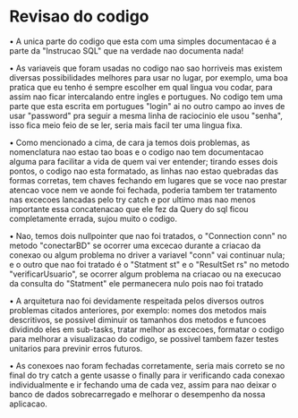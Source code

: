 # Revisao do codigo
• A unica parte do codigo que esta com uma simples documentacao é a parte da "Instrucao SQL" que na verdade nao documenta nada!

• As variaveis que foram usadas no codigo nao sao horriveis mas existem diversas possibilidades melhores para usar no lugar, por exemplo, uma boa pratica que eu tenho é sempre escolher em qual lingua vou codar, para assim nao ficar intercalando entre ingles e portugues. No codigo tem uma parte que esta escrita em portugues "login" ai no outro campo ao inves de usar "password" pra seguir a mesma linha de raciocinio ele usou "senha", isso fica meio feio de se ler, seria mais facil ter uma lingua fixa.

• Como mencionado a cima, de cara ja temos dois problemas, as nomenclatura nao estao tao boas e o codigo nao tem documentacao alguma para facilitar a vida de quem vai ver entender; tirando esses dois pontos, o codigo nao esta formatado, as linhas nao estao quebradas das formas corretas, tem chaves fechando em lugares que se voce nao prestar atencao voce nem ve aonde foi fechada, poderia tambem ter tratamento nas excecoes lancadas pelo try catch e por ultimo mas nao menos importante essa concatenacao que ele fez da Query do sql ficou completamente errada, sujou muito o codigo.

• Nao, temos dois nullpointer que nao foi tratados,  o "Connection conn" no metodo "conectarBD"  se ocorrer uma excecao durante a criacao da conexao ou algum problema no driver a variavel "conn" vai continuar nula; e o outro que nao foi tratado é o "Statment st" e o "ResultSet rs" no metodo "verificarUsuario", se ocorrer algum problema na criacao ou na execucao da consulta do "Statment" ele permanecera nulo pois nao foi tratado

• A arquitetura nao foi devidamente respeitada pelos diversos outros problemas citados anteriores, por exemplo: nomes dos metodos mais descritivos, se possivel diminuir os tamanhos dos metodos e funcoes dividindo eles em sub-tasks, tratar melhor as excecoes, formatar o codigo para melhorar a visualizacao do codigo, se possivel tambem fazer testes unitarios para previnir erros futuros.

• As conexoes nao foram fechadas corretamente, seria mais correto se no final do try catch a gente usasse o finally para ir verificando cada conexao individualmente e ir fechando uma de cada vez, assim para nao deixar o banco de dados sobrecarregado e melhorar o desempenho da nossa aplicacao.
